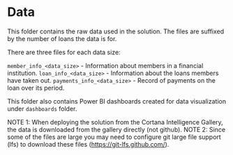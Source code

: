 # Data

This folder contains the raw data used in the solution. The files are suffixed by the number of loans the data is for. 

There are three files for each data size:

`member_info_<data_size>` - Information about members in a financial institution.
`loan_info_<data_size>` - Information about the loans members have taken out.
`payments_info_<data_size>` - Record of payments on the loan over its period.

This folder also contains Power BI dashboards created for data visualization under `dashboards` folder.

NOTE 1: When deploying the solution from the Cortana Intelligence Gallery, the data is downloaded from the gallery directly (not github).
NOTE 2: Since some of the files are large you may need to configure git large file support (lfs) to download these files (https://git-lfs.github.com/).